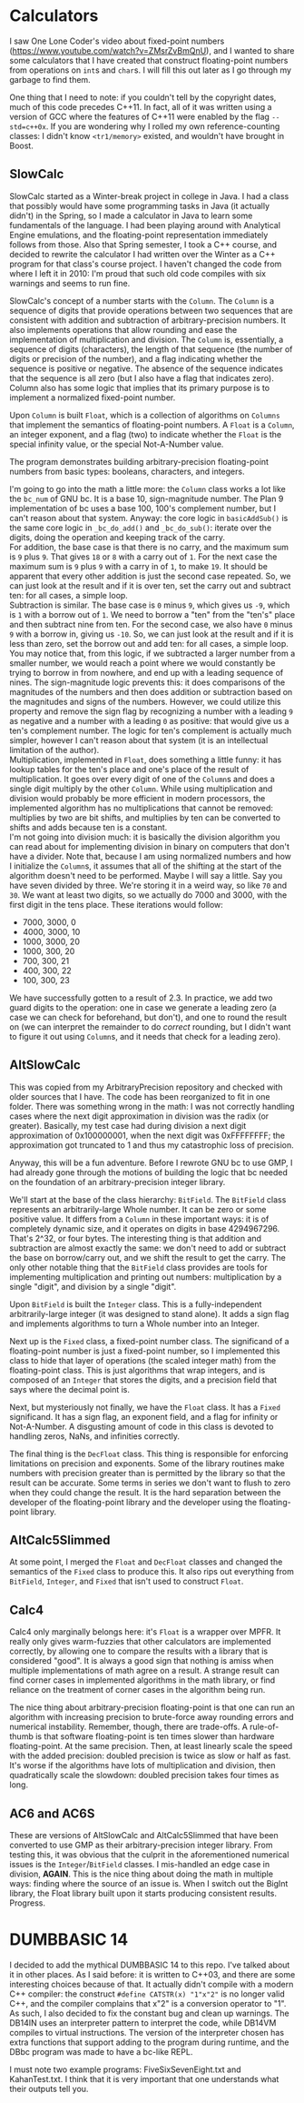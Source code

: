 # Calculators

I saw One Lone Coder's video about fixed-point numbers (https://www.youtube.com/watch?v=ZMsrZvBmQnU), and I wanted to share some calculators that I have created that construct floating-point numbers from operations on `int`s and `char`s. I will fill this out later as I go through my garbage to find them.

One thing that I need to note: if you couldn't tell by the copyright dates, much of this code precedes C++11. In fact, all of it was written using a version of GCC where the features of C++11 were enabled by the flag `--std=c++0x`. If you are wondering why I rolled my own reference-counting classes: I didn't know `<tr1/memory>` existed, and wouldn't have brought in Boost.

## SlowCalc

SlowCalc started as a Winter-break project in college in Java. I had a class that possibly would have some programming tasks in Java (it actually didn't) in the Spring, so I made a calculator in Java to learn some fundamentals of the language. I had been playing around with Analytical Engine emulations, and the floating-point representation immediately follows from those. Also that Spring semester, I took a C++ course, and decided to rewrite the calculator I had written over the Winter as a C++ program for that class's course project. I haven't changed the code from where I left it in 2010: I'm proud that such old code compiles with six warnings and seems to run fine.

SlowCalc's concept of a number starts with the `Column`. The `Column` is a sequence of digits that provide operations between two sequences that are consistent with addition and subtraction of arbitrary-precision numbers. It also implements operations that allow rounding and ease the implementation of multiplication and division. The `Column` is, essentially, a sequence of digits (characters), the length of that sequence (the number of digits or precision of the number), and a flag indicating whether the sequence is positive or negative. The absence of the sequence indicates that the sequence is all zero (but I also have a flag that indicates zero). Column also has some logic that implies that its primary purpose is to implement a normalized fixed-point number.

Upon `Column` is built `Float`, which is a collection of algorithms on `Columns` that implement the semantics of floating-point numbers. A `Float` is a `Column`, an integer exponent, and a flag (two) to indicate whether the `Float` is the special infinity value, or the special Not-A-Number value.

The program demonstrates building arbitrary-precision floating-point numbers from basic types: booleans, characters, and integers.

I'm going to go into the math a little more: the `Column` class works a lot like the `bc_num` of GNU bc. It is a base 10, sign-magnitude number. The Plan 9 implementation of bc uses a base 100, 100's complement number, but I can't reason about that system. Anyway: the core logic in `basicAddSub()` is the same core logic in `_bc_do_add()` and `_bc_do_sub()`: iterate over the digits, doing the operation and keeping track of the carry.  
For addition, the base case is that there is no carry, and the maximum sum is `9` plus `9`. That gives `18` or `8` with a carry out of `1`. For the next case the maximum sum is `9` plus `9` with a carry in of `1`, to make `19`. It should be apparent that every other addition is just the second case repeated. So, we can just look at the result and if it is over ten, set the carry out and subtract ten: for all cases, a simple loop.  
Subtraction is similar. The base case is `0` minus `9`, which gives us `-9`, which is `1` with a borrow out of `1`. We need to borrow a "ten" from the "ten's" place and then subtract nine from ten. For the second case, we also have `0` minus `9` with a borrow in, giving us `-10`. So, we can just look at the result and if it is less than zero, set the borrow out and add ten: for all cases, a simple loop.  
You may notice that, from this logic, if we subtracted a larger number from a smaller number, we would reach a point where we would constantly be trying to borrow in from nowhere, and end up with a leading sequence of nines. The sign-magnitude logic prevents this: it does comparisons of the magnitudes of the numbers and then does addition or subtraction based on the magnitudes and signs of the numbers. However, we could utilize this property and remove the sign flag by recognizing a number with a leading `9` as negative and a number with a leading `0` as positive: that would give us a ten's complement number. The logic for ten's complement is actually much simpler, however I can't reason about that system (it is an intellectual limitation of the author).  
Multiplication, implemented in `Float`, does something a little funny: it has lookup tables for the ten's place and one's place of the result of multiplication. It goes over every digit of one of the `Column`s and does a single digit multiply by the other `Column`. While using multiplication and division would probably be more efficient in modern processors, the implemented algorithm has no multiplications that cannot be removed: multiplies by two are bit shifts, and multiplies by ten can be converted to shifts and adds because ten is a constant.  
I'm not going into division much: it is basically the division algorithm you can read about for implementing division in binary on computers that don't have a divider. Note that, because I am using normalized numbers and how I initialize the `Column`s, it assumes that all of the shifting at the start of the algorithm doesn't need to be performed. Maybe I will say a little. Say you have seven divided by three. We're storing it in a weird way, so like `70` and `30`. We want at least two digits, so we actually do 7000 and 3000, with the first digit in the tens place. These iterations would follow:
* 7000, 3000, 0
* 4000, 3000, 10
* 1000, 3000, 20
* 1000, 300, 20
* 700, 300, 21
* 400, 300, 22
* 100, 300, 23

We have successfully gotten to a result of 2.3. In practice, we add two guard digits to the operation: one in case we generate a leading zero (a case we can check for beforehand, but don't), and one to round the result on (we can interpret the remainder to do _correct_ rounding, but I didn't want to figure it out using `Column`s, and it needs that check for a leading zero).

## AltSlowCalc

This was copied from my ArbitraryPrecision repository and checked with older sources that I have. The code has been reorganized to fit in one folder. There was something wrong in the math: I was not correctly handling cases where the next digit approximation in division was the radix (or greater). Basically, my test case had during division a next digit approximation of 0x100000001, when the next digit was 0xFFFFFFFF; the approximation got truncated to 1 and thus my catastrophic loss of precision.

Anyway, this will be a fun adventure. Before I rewrote GNU bc to use GMP, I had already gone through the motions of building the logic that bc needed on the foundation of an arbitrary-precision integer library.

We'll start at the base of the class hierarchy: `BitField`. The `BitField` class represents an arbitrarily-large Whole number. It can be zero or some positive value. It differs from a `Column` in these important ways: it is of completely dynamic size, and it operates on digits in base 4294967296. That's 2^32, or four bytes. The interesting thing is that addition and subtraction are almost exactly the same: we don't need to add or subtract the base on borrow/carry out, and we shift the result to get the carry. The only other notable thing that the `BitField` class provides are tools for implementing multiplication and printing out numbers: multiplication by a single "digit", and division by a single "digit".

Upon `BitField` is built the `Integer` class. This is a fully-independent arbitrarily-large integer (it was designed to stand alone). It adds a sign flag and implements algorithms to turn a Whole number into an Integer.

Next up is the `Fixed` class, a fixed-point number class. The significand of a floating-point number is just a fixed-point number, so I implemented this class to hide that layer of operations (the scaled integer math) from the floating-point class. This is just algorithms that wrap integers, and is composed of an `Integer` that stores the digits, and a precision field that says where the decimal point is.

Next, but mysteriously not finally, we have the `Float` class. It has a `Fixed` significand. It has a sign flag, an exponent field, and a flag for infinity or Not-A-Number. A disgusting amount of code in this class is devoted to handling zeros, NaNs, and infinities correctly.

The final thing is the `DecFloat` class. This thing is responsible for enforcing limitations on precision and exponents. Some of the library routines make numbers with precision greater than is permitted by the library so that the result can be accurate. Some terms in series we don't want to flush to zero when they could change the result. It is the hard separation between the developer of the floating-point library and the developer using the floating-point library.

## AltCalc5Slimmed

At some point, I merged the `Float` and `DecFloat` classes and changed the semantics of the `Fixed` class to produce this. It also rips out everything from `BitField`, `Integer`, and `Fixed` that isn't used to construct `Float`.

## Calc4

Calc4 only marginally belongs here: it's `Float` is a wrapper over MPFR. It really only gives warm-fuzzies that other calculators are implemented correctly, by allowing one to compare the results with a library that is considered "good". It is always a good sign that nothing is amiss when multiple implementations of math agree on a result. A strange result can find corner cases in implemented algorithms in the math library, or find reliance on the treatment of corner cases in the algorithm being run.

The nice thing about arbitrary-precision floating-point is that one can run an algorithm with increasing precision to brute-force away rounding errors and numerical instability. Remember, though, there are trade-offs. A rule-of-thumb is that software floating-point is ten times slower than hardware floating-point. At the same precision. Then, at least linearly scale the speed with the added precision: doubled precision is twice as slow or half as fast. It's worse if the algorithms have lots of multiplication and division, then quadratically scale the slowdown: doubled precision takes four times as long.

## AC6 and AC6S

These are versions of AltSlowCalc and AltCalc5Slimmed that have been converted to use GMP as their arbitrary-precision integer library. From testing this, it was obvious that the culprit in the aforementioned numerical issues is the `Integer`/`BitField` classes. I mis-handled an edge case in division, **AGAIN**. This is the nice thing about doing the math in multiple ways: finding where the source of an issue is. When I switch out the BigInt library, the Float library built upon it starts producing consistent results. Progress.

# DUMBBASIC 14

I decided to add the mythical DUMBBASIC 14 to this repo. I've talked about it in other places. As I said before: it is written to C++03, and there are some interesting choices because of that. It actually didn't compile with a modern C++ compiler: the construct `#define CATSTR(x) "1"x"2"` is no longer valid C++, and the compiler complains that x"2" is a conversion operator to "1". As such, I also decided to fix the constant bug and clean up warnings. The DB14IN uses an interpreter pattern to interpret the code, while DB14VM compiles to virtual instructions. The version of the interpreter chosen has extra functions that support adding to the program during runtime, and the DBbc program was made to have a bc-like REPL.

I must note two example programs: FiveSixSevenEight.txt and KahanTest.txt. I think that it is very important that one understands what their outputs tell you.

